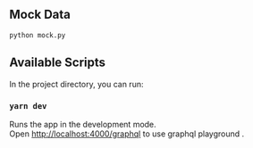 ## Mock Data

`python mock.py`


## Available Scripts

In the project directory, you can run:

### `yarn dev`

Runs the app in the development mode.<br>
Open [http://localhost:4000/graphql](http://localhost:4000/graphql) to use graphql playground .
